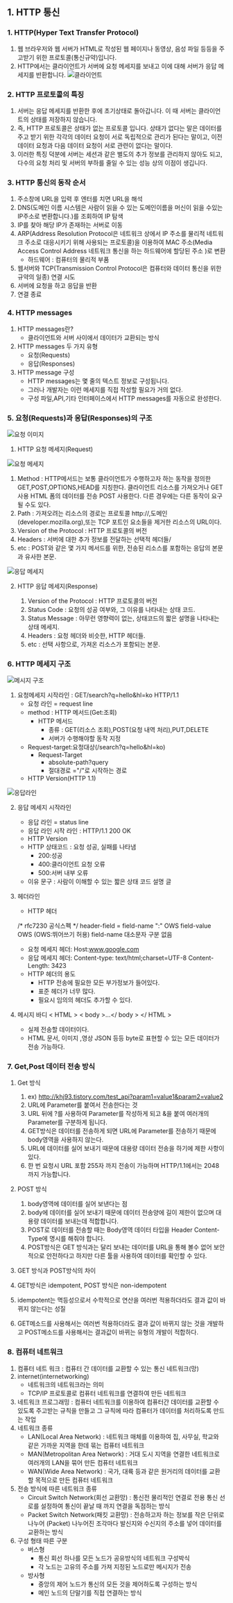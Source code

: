 ## 1. HTTP 통신
### 1. HTTP(Hyper Text Transfer Protocol) 
1. 웹 브라우저와 웹 서버가 HTML로 작성된 웹 페이지나 동영상, 음성 파일 등등을 주고받기 위한 프로토콜(통신규약)입니다. 
2. HTTP에서는 클라이언트가 서버에 요청 메세지를 보내고 이에 대해 서버가 응답 메세지를 반환합니다.
![클라이언트](https://img1.daumcdn.net/thumb/R1280x0/?scode=mtistory2&fname=https%3A%2F%2Fblog.kakaocdn.net%2Fdn%2F2uDtD%2FbtqEepoz93p%2FNdnyQBPeYLS18pxzO32xck%2Fimg.jpg)

### 2. HTTP 프로토콜의 특징
1. 서버는 응답 메세지를 반환한 후에 초기상태로 돌아갑니다. 이 때 서버는 클라이언트의 상태를 저장하지 않습니다.
2. 즉, HTTP 프로토콜은 상태가 없는 프로토콜 입니다. 상태가 없다는 말은 데이터를 주고 받기 위한 각각의 데이터 요청이 서로 독립적으로 관리가 된다는 말이고, 이전 데이터 요청과 다음 데이터 요청이 서로 관련이 없다는 말이다.
3. 이러한 특징 덕분에 서버는 세션과 같은 별도의 추가 정보를 관리하지 않아도 되고, 다수의 요청 처리 및 서버의 부하를 줄일 수 있는 성능 상의 이점이 생깁니다.

### 3. HTTP 통신의 동작 순서
1. 주소창에 URL을 입력 후 엔터를 치면 URL을 해석
2. DNS(도메인 이름 시스템은 사람이 읽을 수 있는 도메인이름을 머신이 읽을 수있는 IP주소로 변환합니다.)를 조회하여 IP 탐색
3. IP를 찾아 해당 IP가 존재하는 서버로 이동
4. ARP(Address Resolution Protocol은 네트워크 상에서 IP 주소를 물리적 네트워크 주소로 대응시키기 위해 사용되는 프로토콜)을 이용하여 MAC 주소(Media Access Control Address 네트워크 통신을 하는 하드웨어에 할당된 주소 )로 변환
    - 하드웨어 : 컴퓨터의 물리적 부품
5. 웹서버와 TCP(Transmission Control Protocol은 컴퓨터와 데이터 통신을 위한 규약의 일종) 연결 시도
6. 서버에 요청을 하고 응답을 반환
7. 연결 종료

### 4. HTTP messages
1. HTTP messages란?
    - 클라이언트와 서버 사이에서 데이터가 교환되는 방식
2. HTTP messages 두 가지 유형
    - 요청(Requests)
    - 응답(Responses)
3. HTTP message 구성
    - HTTP messages는 몇 줄의 텍스트 정보로 구성됩니다.
    - 그러나 개발자는 이런 메세지를 직접 작성할 필요가 거의 없다.
    - 구성 파일,API,기타 인터페이스에서 HTTP messages를 자동으로 완성한다.

### 5. 요청(Requests)과 응답(Responses)의 구조

![요청 이미지](https://velog.velcdn.com/images%2Fgparkkii%2Fpost%2F531ed3d6-a210-4c97-ac23-00aaf9926436%2FHTTPMsgStructure2.png)

1. HTTP 요청 메세지(Request)

  ![요청 메세지](https://velog.velcdn.com/images%2Fgparkkii%2Fpost%2F0a8a066b-b53b-4c86-a522-32e848c5f54f%2FHTTP_Request.png)

1. Method : HTTP메서드는 보통 클라이언트가 수행하고자 하는 동작을 정의한 GET,POST,OPTIONS,HEAD를 지칭한다. 클라이언트 리소스를 가져오거나 GET 사용 HTML 폼의 데이터를 전송 POST 사용한다. 다른 경우에는 다른 동작이 요구될 수도 있다.
2. Path : 가져오려는 리소스의 경로는 프로토콜 http://,도메인(developer.mozilla.org),또는 TCP 포트인 요소들을 제거한 리소스의 URL이다.
3. Version of the Protocol : HTTP 프로토콜의 버전
4. Headers : 서버에 대한 추가 정보를 전달하는 선택적 헤더들/
5. etc : POST와 같은 몇 가지 메서드를 위한, 전송된 리소스를 포함하는 응답의 본문과 유사한 본문.
 
 
  ![응답 메세지](https://velog.velcdn.com/images%2Fgparkkii%2Fpost%2Fc5ee6879-e3af-49f9-a8d0-5922b49c53ce%2FHTTP_Response.png)

2. HTTP 응답 메세지(Response)

    1. Version of the Protocol : HTTP 프로토콜의 버전
    2. Status Code : 요청의 성공 여부와, 그 이유를 나타내는 상태 코드.
    3. Status Message : 아무런 영향력이 없는, 상태코드의 짧은 설명을 나타내는 상태 메세지.
    4. Headers : 요청 헤더와 비슷한, HTTP 헤더들.
    5. etc : 선택 사항으로, 가져온 리소스가 포함되는 본문.

### 6. HTTP 메세지 구조

![메시지 구조](https://velog.velcdn.com/images%2Fgparkkii%2Fpost%2Fa8c0793f-86bf-4744-8d83-56c457c00b2f%2Ftip_20070425_1.jpg)

1. 요청메세지 시작라인 : GET/search?q=hello&hl=ko HTTP/1.1
    - 요청 라인 = request line
    - method : HTTP 메서드(Get:조회)
        - HTTP 메서드
            - 종류 : GET(리소스 조회),POST(요청 내역 처리),PUT,DELETE
            - 서버가 수행해야할 동작 지정
    - Request-target:요청대상(/search?q=hello&hl=ko)
        - Request-Target
            - absolute-path?query
            - 절대경로 ="/"로 시작하는 경로
    - HTTP Version(HTTP 1.1)


![응답라인](https://velog.velcdn.com/images%2Fgparkkii%2Fpost%2F5ee3b2f9-ce42-41f2-bb3e-f3bc3c146e1f%2F%E1%84%8B%E1%85%B3%E1%86%BC%E1%84%83%E1%85%A1%E1%86%B8%E1%84%86%E1%85%A6%E1%84%89%E1%85%B5%E1%84%8C%E1%85%B5.png)

2. 응답 메세지 시작라인
    - 응답 라인 = status line
    - 응답 라인 시작 라인 : HTTP/1.1 200 OK
    - HTTP Version
    - HTTP 상태코드 : 요청 성공, 실패를 나타냄
        - 200:성공
        - 400:클라이언트 요청 오류
        - 500:서버 내부 오류
    - 이유 문구 : 사람이 이해할 수 있는 짧은 상태 코드 설명 글 

3. 헤더라인
    - HTTP 헤더
    
    /* rfc7230 공식스펙 */
    header-field = field-name ":" OWS field-value OWS (OWS:뛰어쓰기 허용)
    field-name 대소문자 구분 없음
    
    - 요청 메세지 헤더: Host:www.google.com
    - 응답 메세지 헤더:
        Content-type: text/html;charset=UTF-8
        Content-Length: 3423
    - HTTP 헤더의 용도
        - HTTP 전송에 필요한 모든 부가정보가 들어있다.
        - 표준 헤더가 너무 많다.
        - 필요시 임의의 헤더도 추가할 수 있다.
4. 메시지 바디
    < HTML >
  < body >...</ body >
    </ HTML >

    - 실제 전송할 데이터이다.
    - HTML 문서, 이미지 ,영상 JSON 등등 byte로 표현할 수 있는 모든 데이터가 전송 가능하다.

### 7. Get,Post 데이터 전송 방식
1. Get 방식
    1. ex) http://khj93.tistory.com/test_api?param1=value1&param2=value2 
    2. URL에 Parameter를 붙여서 전송한다는 것
    3. URL 뒤에 ?를 사용하여 Parameter를 작성하게 되고 &을 붙여 여러개의 Parameter를 구분하게 됩니다.
    4. GET방식은 데이터를 전송하게 되면 URL에 Parameter를 전송하기 때문에 body영역을 사용하지 않는다.
    5. URL에 데이터를 실어 보내기 때문에 대용량 데이터 전송을 하기에 제한 사항이 있다.
    6. 한 번 요청시 URL 포함 255자 까지 전송이 가능하며 HTTP/1.1에서는 2048 까지 가능합니다.

2. POST 방식
    1. body영역에 데이터를 실어 보낸다는 점
    2. body에 데이터를 실어 보내기 때문에 데이터 전송양에 길이 제한이 없으며 대용량 데이터를 보내는데 적합합니다.
    3. POST로 데이터를 전송할 때는 Body영역 데이터 타입을 Header Content-Type에 명시를 해줘야 합니다. 
    4. POST방식은 GET 방식과는 달리 보내는 데이터를 URL을 통해 볼수 없어 보안적으로 안전하다고 하지만 다른 툴을 사용하여 데이터를 확인할 수 있다.

3. GET 방식과 POST방식의 차이
1. GET방식은 idempotent, POST 방식은 non-idempotent
2. idempotent는 멱등성으로서 수학적으로 연산을 여러번 적용하더라도 결과 값이 바뀌지 않는다는 성질
3. GET메소드를 사용해서는 여러번 적용하더라도 결과 값이 바뀌지 않는 것을 개발하고 POST메소드를 사용해서는 결과값이 바뀌는 유형의 개발이 적합하다.

### 8. 컴퓨터 네트워크
1. 컴퓨터 네트 워크 : 컴퓨터 간 데이터를 교환할 수 있는 통신 네트워크(망)
2. internet(internetworking) 
    - 네트워크의 네트워크라는 의미 
    - TCP/IP 프로토콜로 컴퓨터 네트워크를 연결하여 만든 네트워크
3. 네트워크 프로그래밍 : 컴퓨터 네트워크를 이용하여 컴퓨터간 데이터를 교환할 수 있도록 주고받는 규칙을 만들고 그 규칙에 따라 컴퓨터가 데이터를 처리하도록 만드는 작업
4. 네트워크 종류
   - LAN(Local Area Network) : 네트워크 매체를 이용하여 집, 사무실, 학교와 같은 가까운 지역을 한데 묶는 컴퓨터 네트워크
   - MAN(Metropolitan Area Network) : 거대 도시 지역을 연결한 네트워크로 여러개의 LAN을 묶어 만든 컴퓨터 네트워크
   - WAN(Wide Area Network) : 국가, 대륙 등과 같은 원거리의 데이터를 교환할 목적으로 만든 컴퓨터 네트워크
5. 전송 방식에 따른 네트워크 종류
    - Circuit Switch Network(회선 교환망) : 통신전 물리적인 연결로 전용 통신 선로를 설정하여 통신이 끝날 때 까지 연결을 독점하는 방식
    - Packet Switch Network(패킷 교환망) : 전송하고자 하는 정보를 작은 단위로 나누어 (Packet) 나누어진 조각마다 발신지와 수신지의 주소를 넣어 데이터를 교환하는 방식
6. 구성 형태 따른 구분
    - 버스형 
        - 통신 회선 하나를 모든 노드가 공유방식의 네트워크 구성박식
        - 각 노드는 고유의 주소를 가져 지정된 노드로만 메시지가 전송
    - 방사형
        - 중앙의 제어 노드가 통신의 모든 것을 제어하도록 구성하는 방식
        - 메인 노드의 단말기를 직접 연결하는 방식



